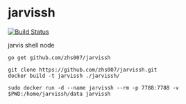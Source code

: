 # jarvissh
[![Build Status](https://travis-ci.org/zhs007/jarvissh.svg?branch=master)](https://travis-ci.org/zhs007/jarvissh)

jarvis shell node

```
go get github.com/zhs007/jarvissh
```

```
git clone https://github.com/zhs007/jarvissh.git
docker build -t jarvissh ./jarvissh/
```

```
sudo docker run -d --name jarvissh --rm -p 7788:7788 -v $PWD:/home/jarvissh/data jarvissh
```
